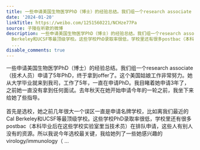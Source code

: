 ```yaml
---
title: 一些申请美国生物医学PhD（博士）的经验总结。我们组一个research associate（技术人员）申请了5年PhD，终于拿到offer了。这个美国姑娘工作非常努力。她从大学毕...
date: '2024-01-20'
linkTitle: https://weibo.com/1251560221/NCHze77Pa
source: 子陵在听歌的微博
description: 一些申请美国生物医学PhD（博士）的经验总结。我们组一个research associate（技术人员）申请了5年PhD，终于拿到offer了。这个美国姑娘工作非常努力。她从大学毕业就来到我司，工作了5年，一直在申请PhD。我目睹着她申请3年了，之前她一直没有拿到任何面试。去年秋天在她开始申请今年的一轮之前，我坐下来给她了些指导。<br><br>首先是选校，她之前几年很大一个误区一直是申请名牌学校，比如离我们最近的Cal
  Berkeley和UCSF等最顶级学校。这些学校PhD录取率很低，学校里还有很多postbac（本科毕业后在这些学校实验室里当技术员）在排队申请，这些人有别人没有的资源。所以我说今年选校最关键，我给她列了一些她感兴趣的virology/immunology（
  ...
disable_comments: true
---
```

一些申请美国生物医学PhD（博士）的经验总结。我们组一个research associate（技术人员）申请了5年PhD，终于拿到offer了。这个美国姑娘工作非常努力。她从大学毕业就来到我司，工作了5年，一直在申请PhD。我目睹着她申请3年了，之前她一直没有拿到任何面试。去年秋天在她开始申请今年的一轮之前，我坐下来给她了些指导。<br><br>首先是选校，她之前几年很大一个误区一直是申请名牌学校，比如离我们最近的Cal Berkeley和UCSF等最顶级学校。这些学校PhD录取率很低，学校里还有很多postbac（本科毕业后在这些学校实验室里当技术员）在排队申请，这些人有别人没有的资源。所以我说今年选校最关键，我给她列了一些她感兴趣的virology/immunology（ ...